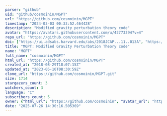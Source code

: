 ```yaml
---
parser: "github"
uid: "github/cosmoinin/MGPT"
url: "https://github.com/cosmoinin/MGPT"
timestamp: "2024-03-03 00:33:52.464428"
description: "Modified gravity perturbation theory code"
avatar: "https://avatars.githubusercontent.com/u/42773394?v=4"
repo_url: "https://github.com/cosmoinin/MGPT"
doi: ["https://ui.adsabs.harvard.edu/abs/2018JCAP...11..013A", "https://ui.adsabs.harvard.edu/abs/2024ascl.soft02005R/abstract"]
title: "MGPT: Modified Gravity Perturbation Theory code"
name: "MGPT"
full_name: "cosmoinin/MGPT"
html_url: "https://github.com/cosmoinin/MGPT"
created_at: "2018-08-29T18:07:15Z"
updated_at: "2023-05-10T08:30:59Z"
clone_url: "https://github.com/cosmoinin/MGPT.git"
size: 1714
stargazers_count: 3
watchers_count: 3
language: "C"
subscribers_count: 5
owner: {"html_url": "https://github.com/cosmoinin", "avatar_url": "https://avatars.githubusercontent.com/u/42773394?v=4", "login": "cosmoinin", "type": "User"}
date: "2025-07-26 14:30:16.505369"
---
```

